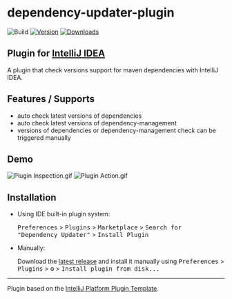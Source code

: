 # dependency-updater-plugin

![Build](https://github.com/SaharaG/dependency-updater-plugin/workflows/Build/badge.svg)
[![Version](https://img.shields.io/jetbrains/plugin/v/14866-dependency-updater.svg)](https://plugins.jetbrains.com/plugin/14866-dependency-updater)
[![Downloads](https://img.shields.io/jetbrains/plugin/d/14866-dependency-updater.svg)](https://plugins.jetbrains.com/plugin/14866-dependency-updater)

## Plugin for [IntelliJ IDEA](http://plugins.jetbrains.com/plugin/14866-dependency-updater)
<!-- Plugin description -->
A plugin that check versions support for maven dependencies with IntelliJ IDEA.

Features / Supports
--------
- auto check latest versions of dependencies
- auto check latest versions of dependency-management
- versions of dependencies or dependency-management check can be triggered manually
<!-- Plugin description end -->

Demo
-------
![Plugin Inspection.gif](https://i.loli.net/2020/08/12/heLCYMUPKmW4l5H.gif)
![Plugin Action.gif](https://i.loli.net/2020/08/12/34zMFRL786opK2T.gif)

## Installation

- Using IDE built-in plugin system:
  
  <kbd>Preferences</kbd> > <kbd>Plugins</kbd> > <kbd>Marketplace</kbd> > <kbd>Search for "Dependency Updater"</kbd> >
  <kbd>Install Plugin</kbd>
  
- Manually:

  Download the [latest release](https://github.com/SaharaG/dependency-updater-plugin/releases/latest) and install it manually using
  <kbd>Preferences</kbd> > <kbd>Plugins</kbd> > <kbd>⚙️</kbd> > <kbd>Install plugin from disk...</kbd>


---
Plugin based on the [IntelliJ Platform Plugin Template][template].

[template]: https://github.com/JetBrains/intellij-platform-plugin-template
